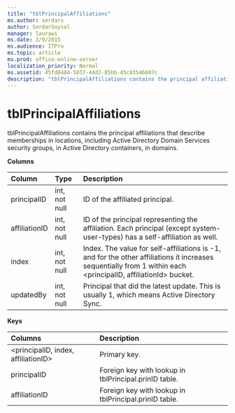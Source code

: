 ```yaml
---
title: "tblPrincipalAffiliations"
ms.author: serdars
author: SerdarSoysal
manager: laurawi
ms.date: 3/9/2015
ms.audience: ITPro
ms.topic: article
ms.prod: office-online-server
localization_priority: Normal
ms.assetid: 45fd8484-5837-44d2-85bb-45c83546607c
description: "tblPrincipalAffiliations contains the principal affiliations that describe memberships in locations, including Active Directory Domain Services security groups, in Active Directory containers, in domains."
---
```


# tblPrincipalAffiliations
 
tblPrincipalAffiliations contains the principal affiliations that describe memberships in locations, including Active Directory Domain Services security groups, in Active Directory containers, in domains.
  
**Columns**

|**Column**|**Type**|**Description**|
|:-----|:-----|:-----|
|principalID  <br/> |int, not null  <br/> |ID of the affiliated principal.  <br/> |
|affiliationID  <br/> |int, not null  <br/> |ID of the principal representing the affiliation. Each principal (except system-user-types) has a self-affiliation as well.  <br/> |
|index  <br/> |int, not null  <br/> |Index. The value for self-affiliations is -1, and for the other affiliations it increases sequentially from 1 within each \<principalID, affiliationId\> bucket.  <br/> |
|updatedBy  <br/> |int, not null  <br/> |Principal that did the latest update. This is usually 1, which means Active Directory Sync.  <br/> |
   
**Keys**

|**Columns**|**Description**|
|:-----|:-----|
|\<principalID, index, affiliationID\>  <br/> |Primary key.  <br/> |
|principalID  <br/> |Foreign key with lookup in tblPrincipal.prinID table.  <br/> |
|affiliationID  <br/> |Foreign key with lookup in tblPrincipal.prinID table.  <br/> |
   

